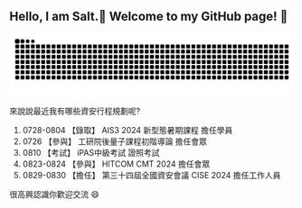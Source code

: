 ## Hello, I am Salt.🧂 Welcome to my GitHub page! 👋

<!--
**HeyMrSalt/HeyMrSalt** is a ✨ _special_ ✨ repository because its `README.md` (this file) appears on your GitHub profile.

Here are some ideas to get you started:

- 🔭 I’m currently working on ...
- 🌱 I’m currently learning ...
- 👯 I’m looking to collaborate on ...
- 🤔 I’m looking for help with ...
- 💬 Ask me about ...
- 📫 How to reach me: ...
- 😄 Pronouns: ...
- ⚡ Fun fact: ...
-->

![snake gif](https://raw.githubusercontent.com/HeyMrSalt/HeyMrSalt/output/github-contribution-grid-snake.svg)

來說說最近我有哪些資安行程規劃呢?
1. 0728-0804 【錄取】 AIS3 2024 新型態暑期課程 擔任學員
2. 0726 【參與】 工研院後量子課程初階導論 擔任會眾
3. 0810 【考試】 iPAS中級考試 證照考試
4. 0823-0824 【參與】 HITCOM CMT 2024 擔任會眾
5. 0829-0830 【擔任】 第三十四屆全國資安會議 CISE 2024 擔任工作人員

  很高興認識你歡迎交流 😄
